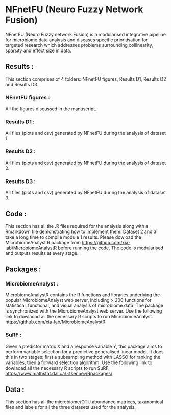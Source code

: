 # NFnetFU (Neuro Fuzzy Network Fusion)

NFnetFU (Neuro Fuzzy network Fusion) is a modularised integrative pipeline for microbiome data analysis and diseases specific prioritisation for targeted research which addresses problems surrounding collinearity, sparsity and effect size in data.

## Results :

This section comprises of 4 folders: NFnetFU figures, Results D1, Results D2 and Results D3.

### NFnetFU figures :
All the figures discussed in the manuscript.

### Results D1 :
All files (plots and csv) generated by NFnetFU during the analysis of dataset 1.

### Results D2 :
All files (plots and csv) generated by NFnetFU during the analysis of dataset 2.

### Results D3 :
All files (plots and csv) generated by NFnetFU during the analysis of dataset 3.

## Code :

This section has all the .R files required for the analysis along with a Rmarkdown file demonstrating how to implement them. Dataset 2 and 3 take a long time to compile module 1 results. Please dowload the MicrobiomeAnalyst R package from https://github.com/xia-lab/MicrobiomeAnalystR before running the code. The code is modularised and outputs results at every stage.

## Packages :

### MicrobiomeAnalyst :
MicrobiomeAnalystR contains the R functions and libraries underlying the popular MicrobiomeAnalyst web server, including > 200 functions for statistical, functional, and visual analysis of microbiome data. The package is synchronized with the MicrobiomeAnalyst web server. Use the following link to dowlaoad all the necessary R scripts to run MicrobiomeAnalyst.
https://github.com/xia-lab/MicrobiomeAnalystR

### SuRF :
Given a predictor matrix X and a response variable Y, this package aims to perform variable selection for a predictive generalised linear model. It does this in two stages: first a subsampling method with LASSO for ranking the variables, then a forward selection algorithm. Use the following link to dowlaoad all the necessary R scripts to run SuRF. 
https://www.mathstat.dal.ca/~tkenney/Rpackages/

## Data :

This section has all the microbiome/OTU abundance matrices, taxanomical files and labels for all the three datasets used for the analysis.
